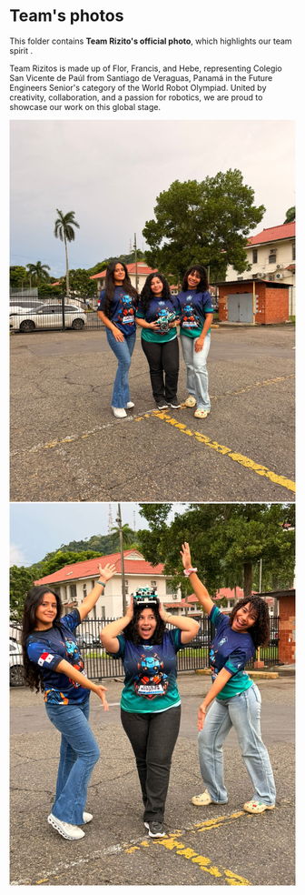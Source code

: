 Team's photos
====

This folder contains **Team Rizito's official photo**, which highlights our team spirit .

Team Rizitos is made up of Flor, Francis, and Hebe, representing Colegio San Vicente de Paúl from Santiago de Veraguas, Panamá in the Future Engineers  Senior's category of the World Robot Olympiad. United by creativity, collaboration, and a passion for robotics, we are proud to showcase our work on this global stage.

![1](https://github.com/csvprobotica/RG2024/blob/main/t-photos/WhatsApp%20Image%202025-07-03%20at%2007.42.21.jpeg)
![2](https://github.com/csvprobotica/RG2024/blob/main/t-photos/WhatsApp%20Image%202025-07-03%20at%2007.42.20.jpeg)


